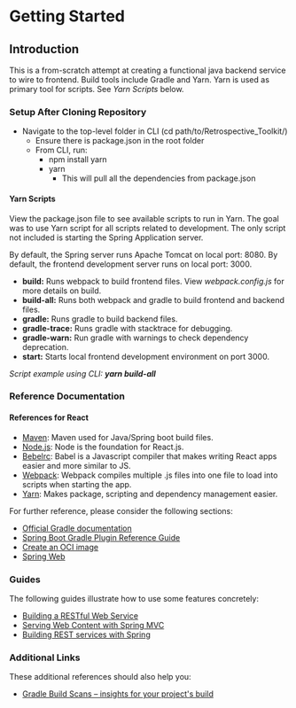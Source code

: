 # Getting Started

## Introduction

This is a from-scratch attempt at creating a functional java backend service to wire to frontend. Build tools include Gradle and Yarn. Yarn is used as primary tool for scripts.  See *Yarn Scripts* below.

### Setup After Cloning Repository

* Navigate to the top-level folder in CLI (cd path/to/Retrospective_Toolkit/)
  * Ensure there is package.json in the root folder
  * From CLI, run:
    * npm install yarn
    * yarn
      * This will pull all the dependencies from package.json

#### Yarn Scripts

View the package.json file to see available scripts to run in Yarn.  The goal was to use Yarn script for all scripts related to
development.  The only script not included is starting the Spring Application server.

By default, the Spring server runs Apache Tomcat on local port: 8080.
By default, the frontend development server runs on local port: 3000.

* **build:** Runs webpack to build frontend files. View *webpack.config.js* for more details on build.
* **build-all:** Runs both webpack and gradle to build frontend and backend files.
* **gradle:** Runs gradle to build backend files.
* **gradle-trace:** Runs gradle with stacktrace for debugging.
* **gradle-warn:** Run gradle with warnings to check dependency deprecation.
* **start:** Starts local frontend development environment on port 3000.  

*Script example using CLI: **yarn build-all***

### Reference Documentation

#### References for React

* [Maven](https://maven.apache.org/install.html):
Maven used for Java/Spring boot build files.
* [Node.js](https://nodejs.org/en/download/):
Node is the foundation for React.js.
* [Bebelrc](https://babeljs.io/docs/en/):
Babel is a Javascript compiler that makes writing React apps easier and more similar to JS.
* [Webpack](https://webpack.js.org/):
Webpack compiles multiple .js files into one file to load into scripts when starting the app.
* [Yarn](https://classic.yarnpkg.com/en/):
Makes package, scripting and dependency management easier.

For further reference, please consider the following sections:

* [Official Gradle documentation](https://docs.gradle.org)
* [Spring Boot Gradle Plugin Reference Guide](https://docs.spring.io/spring-boot/docs/2.3.4.RELEASE/gradle-plugin/reference/html/)
* [Create an OCI image](https://docs.spring.io/spring-boot/docs/2.3.4.RELEASE/gradle-plugin/reference/html/#build-image)
* [Spring Web](https://docs.spring.io/spring-boot/docs/2.3.4.RELEASE/reference/htmlsingle/#boot-features-developing-web-applications)

### Guides

The following guides illustrate how to use some features concretely:

* [Building a RESTful Web Service](https://spring.io/guides/gs/rest-service/)
* [Serving Web Content with Spring MVC](https://spring.io/guides/gs/serving-web-content/)
* [Building REST services with Spring](https://spring.io/guides/tutorials/bookmarks/)

### Additional Links

These additional references should also help you:

* [Gradle Build Scans – insights for your project's build](https://scans.gradle.com#gradle)
